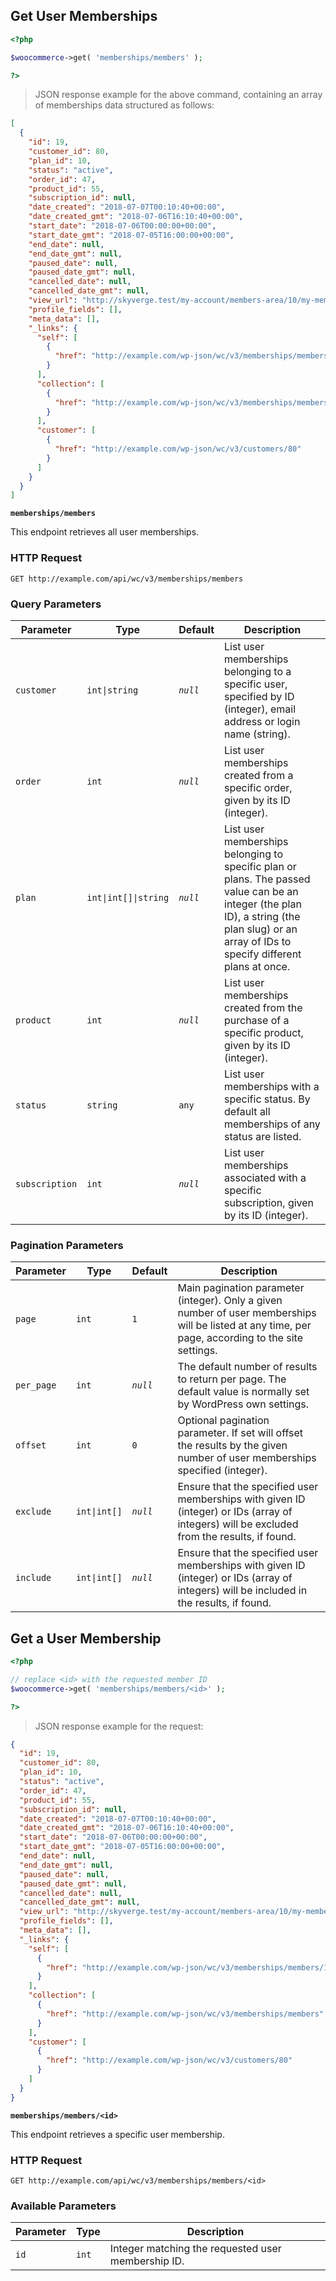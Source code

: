 ## Get User Memberships

```php
<?php 

$woocommerce->get( 'memberships/members' ); 

?>
```

> JSON response example for the above command, containing an array of memberships data structured as follows:

```json
[
  {
    "id": 19,
    "customer_id": 80,
    "plan_id": 10,
    "status": "active",
    "order_id": 47,
    "product_id": 55,
    "subscription_id": null,
    "date_created": "2018-07-07T00:10:40+00:00",
    "date_created_gmt": "2018-07-06T16:10:40+00:00",
    "start_date": "2018-07-06T00:00:00+00:00",
    "start_date_gmt": "2018-07-05T16:00:00+00:00",
    "end_date": null,
    "end_date_gmt": null,
    "paused_date": null,
    "paused_date_gmt": null,
    "cancelled_date": null,
    "cancelled_date_gmt": null,
    "view_url": "http://skyverge.test/my-account/members-area/10/my-membership-content/",
    "profile_fields": [],
    "meta_data": [],
    "_links": {
      "self": [
        {
          "href": "http://example.com/wp-json/wc/v3/memberships/members/19"
        }
      ],
      "collection": [
        {
          "href": "http://example.com/wp-json/wc/v3/memberships/members"
        }
      ],
      "customer": [
        {
          "href": "http://example.com/wp-json/wc/v3/customers/80"
        }
      ]
    }
  }
]
```

**`memberships/members`**

This endpoint retrieves all user memberships.

### HTTP Request

`GET http://example.com/api/wc/v3/memberships/members`

### Query Parameters

Parameter      | Type                                     | Default   | Description
-------------- | -----------------------------------------| --------- | ------------
`customer`     | <code>int&#124;string</code>             | _`null`_  | List user memberships belonging to a specific user, specified by ID (integer), email address or login name (string).
`order`        | <code>int</code>                         | _`null`_  | List user memberships created from a specific order, given by its ID (integer).
`plan`         | <code>int&#124;int[]&#124;string</code>  | _`null`_  | List user memberships belonging to specific plan or plans. The passed value can be an integer (the plan ID), a string (the plan slug) or an array of IDs to specify different plans at once.
`product`      | <code>int</code>                         | _`null`_  | List user memberships created from the purchase of a specific product, given by its ID (integer).
`status`       | <code>string</code>                      | `any`     | List user memberships with a specific status.  By default all memberships of any status are listed.
`subscription` | <code>int</code>                         | _`null`_  | List user memberships associated with a specific subscription, given by its ID (integer).

### Pagination Parameters

Parameter      | Type                                    | Default   | Description
-------------- | ----------------------------------------| --------- | ------------
`page`         | <code>int</code>                        | `1`       | Main pagination parameter (integer). Only a given number of user memberships will be listed at any time, per page, according to the site settings.
`per_page`     | <code>int</code>                        | _`null`_  | The default number of results to return per page. The default value is normally set by WordPress own settings.
`offset`       | <code>int</code>                        | `0`       | Optional pagination parameter. If set will offset the results by the given number of user memberships specified (integer).
`exclude`      | <code>int&#124;int[]</code>             | _`null`_  | Ensure that the specified user memberships with given ID (integer) or IDs (array of integers) will be excluded from the results, if found.
`include`      | <code>int&#124;int[]</code>             | _`null`_  | Ensure that the specified user memberships with given ID (integer) or IDs (array of integers) will be included in the results, if found.


## Get a User Membership


```php
<?php 

// replace <id> with the requested member ID
$woocommerce->get( 'memberships/members/<id>' ); 

?>
```

> JSON response example for the request:

```json
{
  "id": 19,
  "customer_id": 80,
  "plan_id": 10,
  "status": "active",
  "order_id": 47,
  "product_id": 55,
  "subscription_id": null,
  "date_created": "2018-07-07T00:10:40+00:00",
  "date_created_gmt": "2018-07-06T16:10:40+00:00",
  "start_date": "2018-07-06T00:00:00+00:00",
  "start_date_gmt": "2018-07-05T16:00:00+00:00",
  "end_date": null,
  "end_date_gmt": null,
  "paused_date": null,
  "paused_date_gmt": null,
  "cancelled_date": null,
  "cancelled_date_gmt": null,
  "view_url": "http://skyverge.test/my-account/members-area/10/my-membership-content/",
  "profile_fields": [],
  "meta_data": [],
  "_links": {
    "self": [
      {
        "href": "http://example.com/wp-json/wc/v3/memberships/members/19"
      }
    ],
    "collection": [
      {
        "href": "http://example.com/wp-json/wc/v3/memberships/members"
      }
    ],
    "customer": [
      {
        "href": "http://example.com/wp-json/wc/v3/customers/80"
      }
    ]
  }
}
```

**`memberships/members/<id>`**

This endpoint retrieves a specific user membership.

### HTTP Request

`GET http://example.com/api/wc/v3/memberships/members/<id>`

### Available Parameters

Parameter | Type              | Description
--------- | ----------------- | ------------
`id`      | <code>int</code>  | Integer matching the requested user membership ID.
